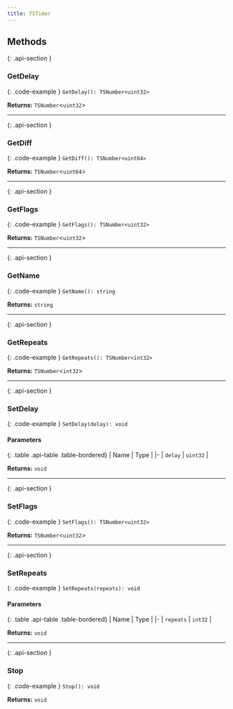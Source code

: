 ```yaml
---
title: TSTimer
---
```



## Methods

{: .api-section }
### GetDelay

{: .code-example }
`GetDelay(): TSNumber<uint32>`

**Returns:** 
`TSNumber`<`uint32`\>

___

{: .api-section }
### GetDiff

{: .code-example }
`GetDiff(): TSNumber<uint64>`

**Returns:** 
`TSNumber`<`uint64`\>

___

{: .api-section }
### GetFlags

{: .code-example }
`GetFlags(): TSNumber<uint32>`

**Returns:** 
`TSNumber`<`uint32`\>

___

{: .api-section }
### GetName

{: .code-example }
`GetName(): string`

**Returns:** 
`string`

___

{: .api-section }
### GetRepeats

{: .code-example }
`GetRepeats(): TSNumber<int32>`

**Returns:** 
`TSNumber`<`int32`\>

___

{: .api-section }
### SetDelay

{: .code-example }
`SetDelay(delay): void`

#### Parameters

{: .table .api-table .table-bordered}
| Name | Type |
|-
| `delay` | `uint32` |

**Returns:** 
`void`

___

{: .api-section }
### SetFlags

{: .code-example }
`SetFlags(): TSNumber<uint32>`

**Returns:** 
`TSNumber`<`uint32`\>

___

{: .api-section }
### SetRepeats

{: .code-example }
`SetRepeats(repeats): void`

#### Parameters

{: .table .api-table .table-bordered}
| Name | Type |
|-
| `repeats` | `int32` |

**Returns:** 
`void`

___

{: .api-section }
### Stop

{: .code-example }
`Stop(): void`

**Returns:** 
`void`

